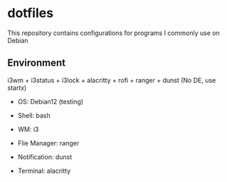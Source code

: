 # dotfiles

This repository contains configurations for programs I commonly use on Debian

## Environment

i3wm + i3status + i3lock + alacritty + rofi + ranger + dunst (No DE, use startx)

- OS: Debian12 (testing)

- Shell: bash

- WM: i3

- Flie Manager: ranger

- Notification: dunst

- Terminal: alacritty

